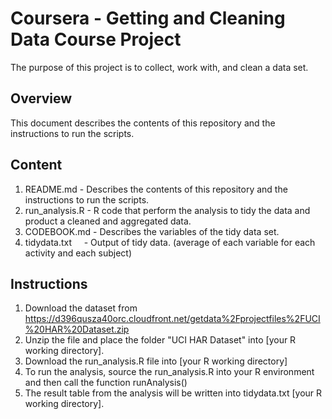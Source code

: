 # Coursera - Getting and Cleaning Data Course Project
The purpose of this project is to collect, work with, and clean a data set.

## Overview
This document describes the contents of this repository and the instructions to run the scripts.

## Content
1. README.md        - Describes the contents of this repository and the instructions to run the scripts.
2. run_analysis.R   - R code that perform the analysis to tidy the data and product a cleaned and aggregated data.
3. CODEBOOK.md      - Describes the variables of the tidy data set.
4. tidydata.txt     - Output of tidy data. (average of each variable for each activity and each subject)

## Instructions
1. Download the dataset from https://d396qusza40orc.cloudfront.net/getdata%2Fprojectfiles%2FUCI%20HAR%20Dataset.zip
2. Unzip the file and place the folder "UCI HAR Dataset" into [your R working directory].
3. Download the run_analysis.R file into [your R working directory]
4. To run the analysis, source the run_analysis.R into your R environment and then call the function runAnalysis()
5. The result table from the analysis will be written into tidydata.txt [your R working directory].
